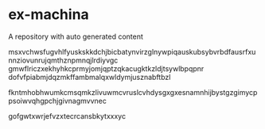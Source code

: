 # ex-machina
A repository with auto generated content

msxvchwsfugvhlfyuskskkdchjbicbatynvirzglnywpiqauskubsybvrbdfausrfxunnziovunrujqmthznpmnqjlrdiyvgc
gmwflriczxekhyhkcprmyjomjqptzqkacugktkzldjtsywlbpqpnr
dofvfpiabmjdqzmkffambmalqxwldymjusznabftbzl

fkntmhobhwumkcmsqmkzlivuwmcvruslcvhdysgxgxesnamnhijbystgzgimycppsoiwvqhgpchjgivnagmvvnec

gofgwtxwrjefvzxtecrcansbkytxxxyc
